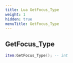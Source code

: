 ```yaml
---
title: Lua GetFocus_Type
weight: 1
hidden: true
menuTitle: GetFocus_Type
---
```

## GetFocus_Type
```lua
item:GetFocus_Type(); -- int
```